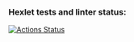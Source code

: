 ### Hexlet tests and linter status:
[![Actions Status](https://github.com/mom4uk/php-project-48/actions/workflows/hexlet-check.yml/badge.svg)](https://github.com/mom4uk/php-project-48/actions)